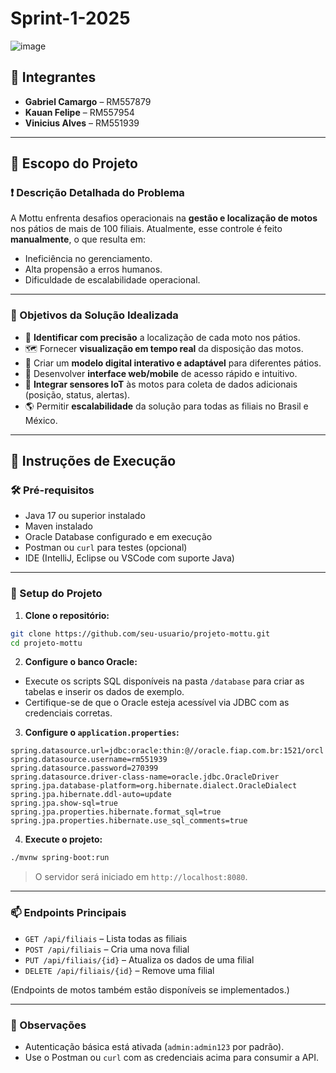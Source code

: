# Sprint-1-2025

![image](https://github.com/user-attachments/assets/6335eded-1ce5-41f1-8fbd-7921804f3f67)

## 👥 Integrantes

- **Gabriel Camargo** – RM557879  
- **Kauan Felipe** – RM557954  
- **Vinicius Alves** – RM551939  

---

## 📌 Escopo do Projeto

### ❗ Descrição Detalhada do Problema

A Mottu enfrenta desafios operacionais na **gestão e localização de motos** nos pátios de mais de 100 filiais. Atualmente, esse controle é feito **manualmente**, o que resulta em:

- Ineficiência no gerenciamento.
- Alta propensão a erros humanos.
- Dificuldade de escalabilidade operacional.

---

### 🎯 Objetivos da Solução Idealizada

- 📍 **Identificar com precisão** a localização de cada moto nos pátios.
- 🗺️ Fornecer **visualização em tempo real** da disposição das motos.
- 🧩 Criar um **modelo digital interativo e adaptável** para diferentes pátios.
- 📱 Desenvolver **interface web/mobile** de acesso rápido e intuitivo.
- 📡 **Integrar sensores IoT** às motos para coleta de dados adicionais (posição, status, alertas).
- 🌎 Permitir **escalabilidade** da solução para todas as filiais no Brasil e México.

---

## 🚀 Instruções de Execução

### 🛠️ Pré-requisitos

- Java 17 ou superior instalado
- Maven instalado
- Oracle Database configurado e em execução
- Postman ou `curl` para testes (opcional)
- IDE (IntelliJ, Eclipse ou VSCode com suporte Java)

---

### 🔧 Setup do Projeto

1. **Clone o repositório:**

```bash
git clone https://github.com/seu-usuario/projeto-mottu.git
cd projeto-mottu
```

2. **Configure o banco Oracle:**

- Execute os scripts SQL disponíveis na pasta `/database` para criar as tabelas e inserir os dados de exemplo.
- Certifique-se de que o Oracle esteja acessível via JDBC com as credenciais corretas.

3. **Configure o `application.properties`:**

```properties
spring.datasource.url=jdbc:oracle:thin:@//oracle.fiap.com.br:1521/orcl
spring.datasource.username=rm551939
spring.datasource.password=270399
spring.datasource.driver-class-name=oracle.jdbc.OracleDriver
spring.jpa.database-platform=org.hibernate.dialect.OracleDialect
spring.jpa.hibernate.ddl-auto=update
spring.jpa.show-sql=true
spring.jpa.properties.hibernate.format_sql=true
spring.jpa.properties.hibernate.use_sql_comments=true

```

4. **Execute o projeto:**

```bash
./mvnw spring-boot:run
```

> O servidor será iniciado em `http://localhost:8080`.

---

### 📫 Endpoints Principais

- `GET /api/filiais` – Lista todas as filiais  
- `POST /api/filiais` – Cria uma nova filial  
- `PUT /api/filiais/{id}` – Atualiza os dados de uma filial  
- `DELETE /api/filiais/{id}` – Remove uma filial  

(Endpoints de motos também estão disponíveis se implementados.)

---

### 📎 Observações

- Autenticação básica está ativada (`admin:admin123` por padrão).
- Use o Postman ou `curl` com as credenciais acima para consumir a API.
